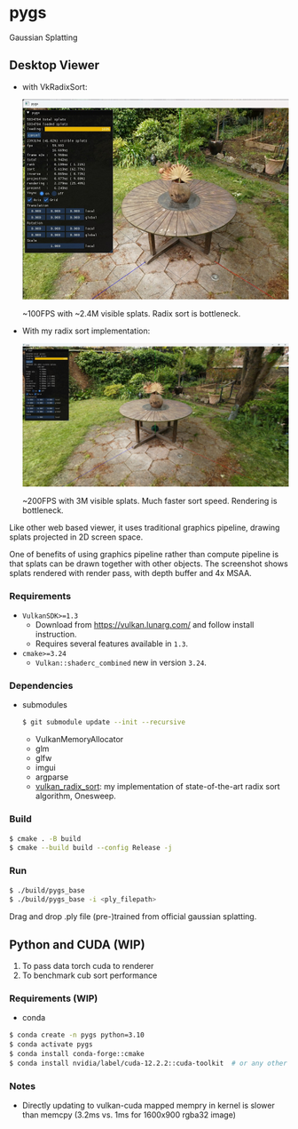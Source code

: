 # pygs
Gaussian Splatting

## Desktop Viewer

- with VkRadixSort:

  ![](/media/screenshot.jpg)

  ~100FPS with ~2.4M visible splats. Radix sort is bottleneck.

- With my radix sort implementation:

  ![](/media/screenshot-fast.jpg)

  ~200FPS with 3M visible splats. Much faster sort speed. Rendering is bottleneck.

Like other web based viewer, it uses traditional graphics pipeline, drawing splats projected in 2D screen space.

One of benefits of using graphics pipeline rather than compute pipeline is that splats can be drawn together with other objects.
The screenshot shows splats rendered with render pass, with depth buffer and 4x MSAA.


### Requirements
- `VulkanSDK>=1.3`
  - Download from https://vulkan.lunarg.com/ and follow install instruction.
  - Requires several features available in `1.3`.
- `cmake>=3.24`
  - `Vulkan::shaderc_combined` new in version `3.24`.


### Dependencies
- submodules
  ```bash
  $ git submodule update --init --recursive
  ```
  - VulkanMemoryAllocator
  - glm
  - glfw
  - imgui
  - argparse
  - [vulkan_radix_sort](https://github.com/jaesung-cs/vulkan_radix_sort): my implementation of state-of-the-art radix sort algorithm, Onesweep.


### Build
```bash
$ cmake . -B build
$ cmake --build build --config Release -j
```


### Run
```bash
$ ./build/pygs_base
$ ./build/pygs_base -i <ply_filepath>
```
Drag and drop .ply file (pre-)trained from official gaussian splatting.


## Python and CUDA (WIP)

1. To pass data torch cuda to renderer
1. To benchmark cub sort performance


### Requirements (WIP)

- conda
```bash
$ conda create -n pygs python=3.10
$ conda activate pygs
$ conda install conda-forge::cmake
$ conda install nvidia/label/cuda-12.2.2::cuda-toolkit  # or any other version
```


### Notes
- Directly updating to vulkan-cuda mapped mempry in kernel is slower than memcpy (3.2ms vs. 1ms for 1600x900 rgba32 image)
